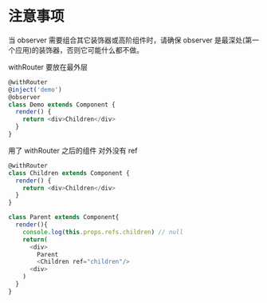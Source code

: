 # 注意事项

当 observer 需要组合其它装饰器或高阶组件时，请确保 observer 是最深处(第一个应用)的装饰器，否则它可能什么都不做。

withRouter 要放在最外层

```js
@withRouter
@inject('demo')
@observer
class Demo extends Component {
  render() {
    return <div>Children</div>
  }
}
```

用了 withRouter 之后的组件 对外没有 ref

```js
@withRouter
class Children extends Component {
  render() {
    return <div>Children</div>
  }
}

class Parent extends Component{
  render(){
    console.log(this.props.refs.children) // null
    return(
      <div>
        Parent
        <Children ref="children"/>
      <div>
    )
  }
}
```
